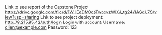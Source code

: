Link to see report of the Capstone Project https://drive.google.com/file/d/1WHEaDM0csTwocvzWIXJ_tg24YlASdU7S/view?usp=sharing
Link to see project deployment: http://8.215.85.42/auth/login
Login with account:
Username: client@example.com 
Password: 123
